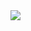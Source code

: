 <img src="https://github-profile-trophy.vercel.app/?username=Prashant04092003&theme=monokai&column=7&margin-w=10" />

